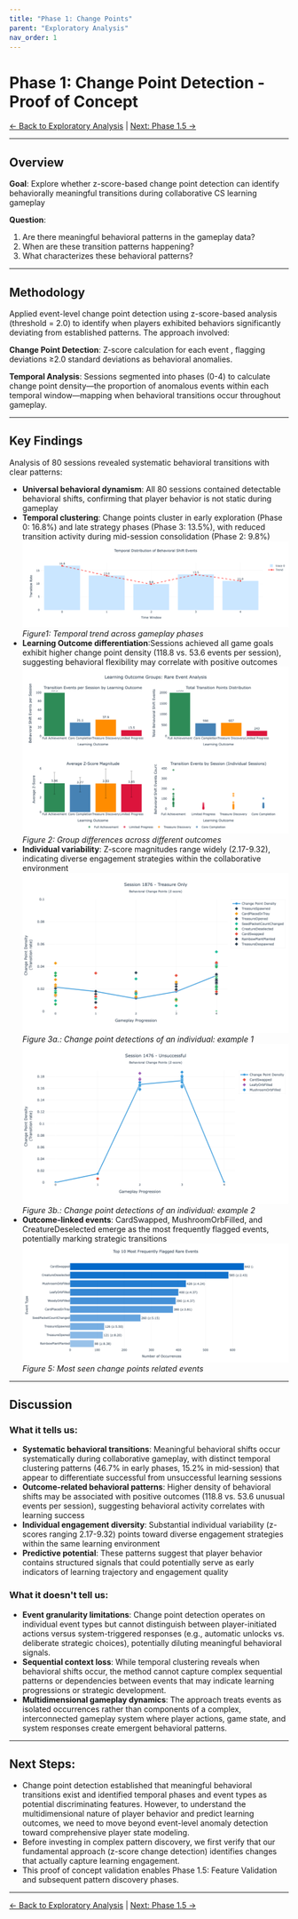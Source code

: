 ```yaml
---
title: "Phase 1: Change Points"
parent: "Exploratory Analysis" 
nav_order: 1
---
```


# Phase 1: Change Point Detection - Proof of Concept

[← Back to Exploratory Analysis](../1-exploratory-analysis.md) | [Next: Phase 1.5 →](phase1.5-predictive-modeling.md)

---

## Overview
**Goal**: Explore whether z-score-based change point detection can identify behaviorally meaningful transitions during collaborative CS learning gameplay

**Question**: 
1. Are there meaningful behavioral patterns in the gameplay data?
2. When are these transition patterns happening?
3. What characterizes these behavioral patterns?

---

## Methodology

Applied event-level change point detection using z-score-based analysis (threshold = 2.0) to identify when players exhibited behaviors significantly deviating from established patterns. The approach involved:

**Change Point Detection**: Z-score calculation for each event , flagging deviations ≥2.0 standard deviations as behavioral anomalies.

**Temporal Analysis**: Sessions segmented into phases (0-4) to calculate change point density—the proportion of anomalous events within each temporal window—mapping when behavioral transitions occur throughout gameplay.

---

## Key Findings

Analysis of 80 sessions revealed systematic behavioral transitions with clear patterns:

- **Universal behavioral dynamism**: All 80 sessions contained detectable behavioral shifts, confirming that player behavior is not static during gameplay
- **Temporal clustering**: Change points cluster in early exploration (Phase 0: 16.8%) and late strategy phases (Phase 3: 13.5%), with reduced transition activity during mid-session consolidation (Phase 2: 9.8%)
![Temporal Shape](assets/images/phase1-temporal-trend-1.png)
*Figure1: Temporal trend across gameplay phases*
- **Learning Outcome differentiation**:Sessions achieved all game goals exhibit higher change point density (118.8 vs. 53.6 events per session), suggesting behavioral flexibility may correlate with positive outcomes
![Group Comparison](assets/images/phase1-group-compare.png)
*Figure 2: Group differences across different outcomes*
- **Individual variability**: Z-score magnitudes range widely (2.17-9.32), indicating diverse engagement strategies within the collaborative environment
![Individual Play](assets/images/phase1-individual-1.png)
*Figure 3a.: Change point detections of an individual: example 1*
![Individual Play](assets/images/phase1-individual-2-un.png)
*Figure 3b.: Change point detections of an individual: example 2*
- **Outcome-linked events**: CardSwapped, MushroomOrbFilled, and CreatureDeselected emerge as the most frequently flagged events, potentially marking strategic transitions
![Change Points Events](assets/images/phase1-top-10-events.png)
*Figure 5: Most seen change points related events*
---
## Discussion

### What it tells us: 
- **Systematic behavioral transitions**: Meaningful behavioral shifts occur systematically during collaborative gameplay, with distinct temporal clustering patterns (46.7% in early phases, 15.2% in mid-session) that appear to differentiate successful from unsuccessful learning sessions
- **Outcome-related behavioral patterns**: Higher density of behavioral shifts may be associated with positive outcomes (118.8 vs. 53.6 unusual events per session), suggesting behavioral activity correlates with learning success
- **Individual engagement diversity**: Substantial individual variability (z-scores ranging 2.17-9.32) points toward diverse engagement strategies within the same learning environment
- **Predictive potential**: These patterns suggest that player behavior contains structured signals that could potentially serve as early indicators of learning trajectory and engagement quality

### What it doesn't tell us:
- **Event granularity limitations**: Change point detection operates on individual event types but cannot distinguish between player-initiated actions versus system-triggered responses (e.g., automatic unlocks vs. deliberate strategic choices), potentially diluting meaningful behavioral signals.
- **Sequential context loss**: While temporal clustering reveals when behavioral shifts occur, the method cannot capture complex sequential patterns or dependencies between events that may indicate learning progressions or strategic development.
- **Multidimensional gameplay dynamics**: The approach treats events as isolated occurrences rather than components of a complex, interconnected gameplay system where player actions, game state, and system responses create emergent behavioral patterns.

---
## Next Steps:
- Change point detection established that meaningful behavioral transitions exist and identified temporal phases and event types as potential discriminating features. However, to understand the multidimensional nature of player behavior and predict learning outcomes, we need to move beyond event-level anomaly detection toward comprehensive player state modeling.
- Before investing in complex pattern discovery, we first verify that our fundamental approach (z-score change detection) identifies changes that actually capture learning engagement.
- This proof of concept validation enables Phase 1.5: Feature Validation and subsequent pattern discovery phases.

---

[← Back to Exploratory Analysis](../1-exploratory-analysis.md) | [Next: Phase 1.5 →](phase1.5-predictive-modeling.md)
